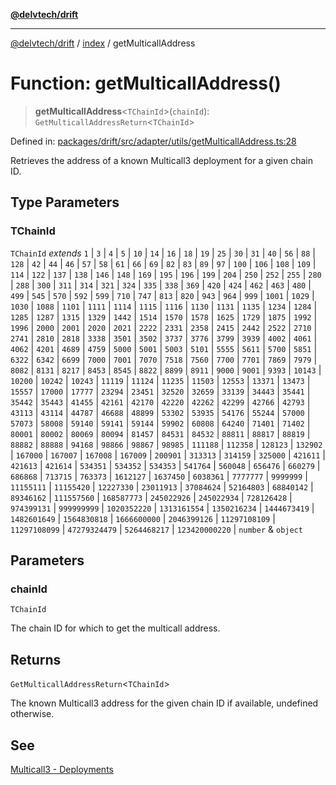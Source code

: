 [**@delvtech/drift**](../../README.md)

***

[@delvtech/drift](../../README.md) / [index](../README.md) / getMulticallAddress

# Function: getMulticallAddress()

> **getMulticallAddress**\<`TChainId`\>(`chainId`): `GetMulticallAddressReturn`\<`TChainId`\>

Defined in: [packages/drift/src/adapter/utils/getMulticallAddress.ts:28](https://github.com/delvtech/drift/blob/95370f81f9813e8d583ed884b0b07657be0d8f2c/packages/drift/src/adapter/utils/getMulticallAddress.ts#L28)

Retrieves the address of a known Multicall3 deployment for a given chain ID.

## Type Parameters

### TChainId

`TChainId` *extends* `1` \| `3` \| `4` \| `5` \| `10` \| `14` \| `16` \| `18` \| `19` \| `25` \| `30` \| `31` \| `40` \| `56` \| `88` \| `128` \| `42` \| `44` \| `46` \| `57` \| `58` \| `61` \| `66` \| `69` \| `82` \| `83` \| `89` \| `97` \| `100` \| `106` \| `108` \| `109` \| `114` \| `122` \| `137` \| `138` \| `146` \| `148` \| `169` \| `195` \| `196` \| `199` \| `204` \| `250` \| `252` \| `255` \| `280` \| `288` \| `300` \| `311` \| `314` \| `321` \| `324` \| `335` \| `338` \| `369` \| `420` \| `424` \| `462` \| `463` \| `480` \| `499` \| `545` \| `570` \| `592` \| `599` \| `710` \| `747` \| `813` \| `820` \| `943` \| `964` \| `999` \| `1001` \| `1029` \| `1030` \| `1088` \| `1101` \| `1111` \| `1114` \| `1115` \| `1116` \| `1130` \| `1131` \| `1135` \| `1234` \| `1284` \| `1285` \| `1287` \| `1315` \| `1329` \| `1442` \| `1514` \| `1570` \| `1578` \| `1625` \| `1729` \| `1875` \| `1992` \| `1996` \| `2000` \| `2001` \| `2020` \| `2021` \| `2222` \| `2331` \| `2358` \| `2415` \| `2442` \| `2522` \| `2710` \| `2741` \| `2810` \| `2818` \| `3338` \| `3501` \| `3502` \| `3737` \| `3776` \| `3799` \| `3939` \| `4002` \| `4061` \| `4062` \| `4201` \| `4689` \| `4759` \| `5000` \| `5001` \| `5003` \| `5101` \| `5555` \| `5611` \| `5700` \| `5851` \| `6322` \| `6342` \| `6699` \| `7000` \| `7001` \| `7070` \| `7518` \| `7560` \| `7700` \| `7701` \| `7869` \| `7979` \| `8082` \| `8131` \| `8217` \| `8453` \| `8545` \| `8822` \| `8899` \| `8911` \| `9000` \| `9001` \| `9393` \| `10143` \| `10200` \| `10242` \| `10243` \| `11119` \| `11124` \| `11235` \| `11503` \| `12553` \| `13371` \| `13473` \| `15557` \| `17000` \| `17777` \| `23294` \| `23451` \| `32520` \| `32659` \| `33139` \| `34443` \| `35441` \| `35442` \| `35443` \| `41455` \| `42161` \| `42170` \| `42220` \| `42262` \| `42299` \| `42766` \| `42793` \| `43113` \| `43114` \| `44787` \| `46688` \| `48899` \| `53302` \| `53935` \| `54176` \| `55244` \| `57000` \| `57073` \| `58008` \| `59140` \| `59141` \| `59144` \| `59902` \| `60808` \| `64240` \| `71401` \| `71402` \| `80001` \| `80002` \| `80069` \| `80094` \| `81457` \| `84531` \| `84532` \| `88811` \| `88817` \| `88819` \| `88882` \| `88888` \| `94168` \| `98866` \| `98867` \| `98985` \| `111188` \| `112358` \| `128123` \| `132902` \| `167000` \| `167007` \| `167008` \| `167009` \| `200901` \| `313313` \| `314159` \| `325000` \| `421611` \| `421613` \| `421614` \| `534351` \| `534352` \| `534353` \| `541764` \| `560048` \| `656476` \| `660279` \| `686868` \| `713715` \| `763373` \| `1612127` \| `1637450` \| `6038361` \| `7777777` \| `9999999` \| `11155111` \| `11155420` \| `12227330` \| `23011913` \| `37084624` \| `52164803` \| `68840142` \| `89346162` \| `111557560` \| `168587773` \| `245022926` \| `245022934` \| `728126428` \| `974399131` \| `999999999` \| `1020352220` \| `1313161554` \| `1350216234` \| `1444673419` \| `1482601649` \| `1564830818` \| `1666600000` \| `2046399126` \| `11297108109` \| `11297108099` \| `47279324479` \| `5264468217` \| `123420000220` \| `number` & `object`

## Parameters

### chainId

`TChainId`

The chain ID for which to get the multicall address.

## Returns

`GetMulticallAddressReturn`\<`TChainId`\>

The known Multicall3 address for the given chain ID if available,
undefined otherwise.

## See

[Multicall3 - Deployments](https://www.multicall3.com/deployments)
